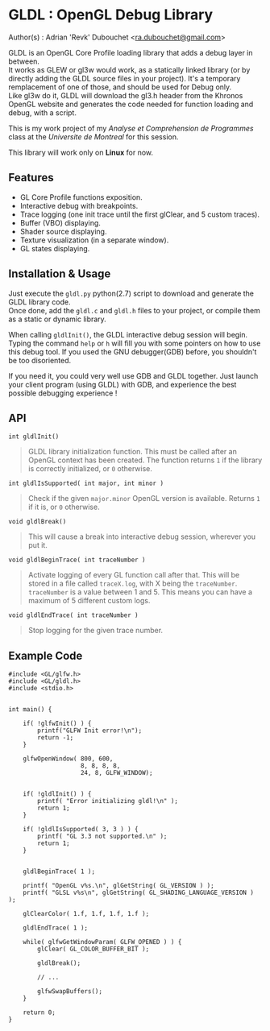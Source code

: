 GLDL : OpenGL Debug Library
============================
Author(s) : Adrian 'Revk' Dubouchet \<ra.dubouchet@gmail.com\>

GLDL is an OpenGL Core Profile loading library that adds a debug layer in between.  
It works as GLEW or gl3w would work, as a statically linked library (or by directly adding the GLDL source files in your project). It's a temporary remplacement of one of those, and should be used for Debug only.  
Like gl3w do it, GLDL will download the gl3.h header from the Khronos OpenGL website and generates the code needed for function loading and debug, with a script.

This is my work project of my *Analyse et Comprehension de Programmes* class at the _Universite de Montreal_ for this session.
  

This library will work only on **Linux** for now.


Features
---------

* GL Core Profile functions exposition.
* Interactive debug with breakpoints.
* Trace logging (one init trace until the first glClear, and 5 custom traces).
* Buffer (VBO) displaying.
* Shader source displaying.
* Texture visualization (in a separate window).
* GL states displaying.


Installation & Usage
-------------

Just execute the ```gldl.py``` python(2.7) script to download and generate the GLDL library code.  
Once done, add the ```gldl.c``` and ```gldl.h``` files to your project, or compile them as a static or dynamic library.

When calling `gldlInit()`, the GLDL interactive debug session will begin. Typing the command `help` or `h` will fill you with
some pointers on how to use this debug tool. If you used the GNU debugger(GDB) before, you shouldn't be too disoriented.  

If you need it, you could very well use GDB and GLDL together. Just launch your client program (using GLDL) with GDB, and
experience the best possible debugging experience !

API
----------

``int gldlInit()``  

>    GLDL library initialization function. This must be called after an OpenGL context has been created. 
    The function returns ``1`` if the library is correctly initialized, or ``0`` otherwise.
    
``int gldlIsSupported( int major, int minor )``

>    Check if the given ``major.minor`` OpenGL version is available. Returns ``1`` if it is, or ``0`` otherwise.
    
``void gldlBreak()``

>   This will cause a break into interactive debug session, wherever you put it.

``void gldlBeginTrace( int traceNumber )``

>    Activate logging of every GL function call after that. This will be stored in a file called ``traceX.log``, with 
    X being the ``traceNumber``. ``traceNumber`` is a value between 1 and 5. This means you can have a maximum of
    5 different custom logs.
    
``void gldlEndTrace( int traceNumber )``

>    Stop logging for the given trace number.


Example Code
-------------

    #include <GL/glfw.h>
    #include <GL/gldl.h>
    #include <stdio.h>
    
    
    int main() {
        
        if( !glfwInit() ) {
        	printf("GLFW Init error!\n");
            return -1;
        }
    
        glfwOpenWindow( 800, 600,
                        8, 8, 8, 8,
                        24, 8, GLFW_WINDOW);
    
    
        if( !gldlInit() ) {
            printf( "Error initializing gldl!\n" );
            return 1;
        }
        
        if( !gldlIsSupported( 3, 3 ) ) {
            printf( "GL 3.3 not supported.\n" );
            return 1;
        }
        
        
        gldlBeginTrace( 1 );
        
        printf( "OpenGL v%s.\n", glGetString( GL_VERSION ) );
        printf( "GLSL v%s\n", glGetString( GL_SHADING_LANGUAGE_VERSION ) );
        
        glClearColor( 1.f, 1.f, 1.f, 1.f );
        
        gldlEndTrace( 1 );
        
        while( glfwGetWindowParam( GLFW_OPENED ) ) {
            glClear( GL_COLOR_BUFFER_BIT );
            
            gldlBreak();
            
            // ...
            
            glfwSwapBuffers();
        }
        
        return 0;
    }

